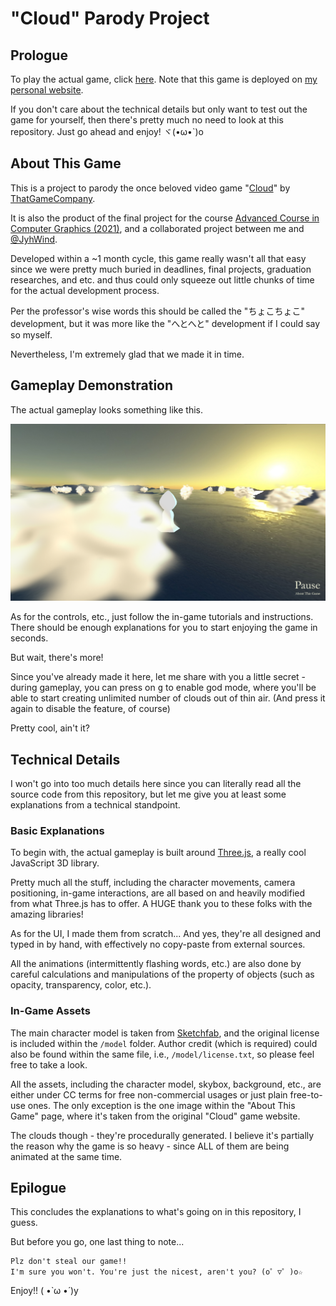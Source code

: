# "Cloud" Parody Project

## Prologue

To play the actual game, click [here](https://yksr.tk/sites/cloud/). 
Note that this game is deployed on [my personal website](https://yksr.tk/). 

If you don't care about the technical details but only want to test out the game for yourself, then there's pretty much no need to look at this repository. Just go ahead and enjoy! ヾ(•ω•`)o

## About This Game

This is a project to parody the once beloved video game "[Cloud](http://www.jenovachen.com/flowingames/cloud.htm)" by [ThatGameCompany](https://thatgamecompany.com/). 

It is also the product of the final project for the course [Advanced Course in Computer Graphics (2021)](https://www.wsl.waseda.jp/syllabus/JAA104.php?&pKey=5101GF1042012021510106107351&pLng=EN&pType=20181W18CF09), and a collaborated project between me and [@JyhWind](https://github.com/JyhWind). 

Developed within a ~1 month cycle, this game really wasn't all that easy since we were pretty much buried in deadlines, final projects, graduation researches, and etc. and thus could only squeeze out little chunks of time for the actual development process. 

Per the professor's wise words this should be called the "ちょこちょこ" development, but it was more like the "へとへと" development if I could say so myself. 

Nevertheless, I'm extremely glad that we made it in time. 

## Gameplay Demonstration

The actual gameplay looks something like this. 

![Gameplay screenshot](./gameplay-screenshot.png)

As for the controls, etc., just follow the in-game tutorials and instructions. There should be enough explanations for you to start enjoying the game in seconds. 

But wait, there's more! 

Since you've already made it here, let me share with you a little secret - during gameplay, you can press on <kbd>g</kbd> to enable god mode, where you'll be able to start creating unlimited number of clouds out of thin air. (And press it again to disable the feature, of course)

Pretty cool, ain't it? 

## Technical Details 

I won't go into too much details here since you can literally read all the source code from this repository, but let me give you at least some explanations from a technical standpoint. 

### Basic Explanations 

To begin with, the actual gameplay is built around [Three.js](https://threejs.org/), a really cool JavaScript 3D library. 

Pretty much all the stuff, including the character movements, camera positioning, in-game interactions, are all based on and heavily modified from what Three.js has to offer. A HUGE thank you to these folks with the amazing libraries! 

As for the UI, I made them from scratch... And yes, they're all designed and typed in by hand, with effectively no copy-paste from external sources. 

All the animations (intermittently flashing words, etc.) are also done by careful calculations and manipulations of the property of objects (such as opacity, transparency, color, etc.). 

### In-Game Assets 

The main character model is taken from [Sketchfab](https://sketchfab.com/), and the original license is included within the `/model` folder. Author credit (which is required) could also be found within the same file, i.e., `/model/license.txt`, so please feel free to take a look. 

All the assets, including the character model, skybox, background, etc., are either under CC terms for free non-commercial usages or just plain free-to-use ones. The only exception is the one image within the "About This Game" page, where it's taken from the original "Cloud" game website. 

The clouds though - they're procedurally generated. I believe it's partially the reason why the game is so heavy - since ALL of them are being animated at the same time. 

## Epilogue

This concludes the explanations to what's going on in this repository, I guess. 

But before you go, one last thing to note... 

```
Plz don't steal our game!! 
I'm sure you won't. You're just the nicest, aren't you? (o゜▽゜)o☆
```

Enjoy!! ( •̀ ω •́ )y